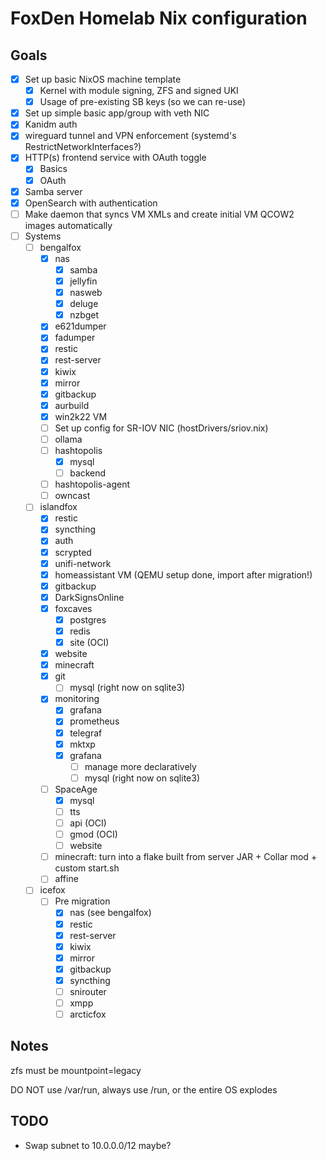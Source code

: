 # FoxDen Homelab Nix configuration

## Goals

- [x] Set up basic NixOS machine template
	- [x] Kernel with module signing, ZFS and signed UKI
	- [x] Usage of pre-existing SB keys (so we can re-use)
- [x] Set up simple basic app/group with veth NIC
- [x] Kanidm auth
- [x] wireguard tunnel and VPN enforcement (systemd's RestrictNetworkInterfaces?)
- [x] HTTP(s) frontend service with OAuth toggle
	- [x] Basics
	- [x] OAuth
- [x] Samba server
- [x] OpenSearch with authentication
- [ ] Make daemon that syncs VM XMLs and create initial VM QCOW2 images automatically
- [ ] Systems
	- [ ] bengalfox
		- [x] nas
			- [x] samba
			- [x] jellyfin
			- [x] nasweb
			- [x] deluge
			- [x] nzbget
		- [x] e621dumper
		- [x] fadumper
		- [x] restic
		- [x] rest-server
		- [x] kiwix
		- [x] mirror
		- [x] gitbackup
		- [x] aurbuild
		- [x] win2k22 VM
		- [ ] Set up config for SR-IOV NIC (hostDrivers/sriov.nix)
		- [ ] ollama
		- [ ] hashtopolis
			- [x] mysql
			- [ ] backend
		- [ ] hashtopolis-agent
		- [ ] owncast
	- [ ] islandfox
		- [x] restic
		- [x] syncthing
		- [x] auth
		- [x] scrypted
		- [x] unifi-network
		- [x] homeassistant VM (QEMU setup done, import after migration!)
		- [x] gitbackup
		- [x] DarkSignsOnline
		- [x] foxcaves
			- [x] postgres
			- [x] redis
			- [x] site (OCI)
		- [x] website
		- [x] minecraft
		- [x] git
			- [ ] mysql (right now on sqlite3)
		- [x] monitoring
			- [x] grafana
			- [x] prometheus
			- [x] telegraf
			- [x] mktxp
			- [x] grafana
				- [ ] manage more declaratively
				- [ ] mysql (right now on sqlite3)
		- [ ] SpaceAge
			- [x] mysql
			- [ ] tts
			- [ ] api (OCI)
			- [ ] gmod (OCI)
			- [ ] website
		- [ ] minecraft: turn into a flake built from server JAR + Collar mod + custom start.sh
		- [ ] affine
	- [ ] icefox
		- [ ] Pre migration
			- [x] nas (see bengalfox)
			- [x] restic
			- [x] rest-server
			- [x] kiwix
			- [x] mirror
			- [x] gitbackup
			- [x] syncthing
			- [ ] snirouter
			- [ ] xmpp
			- [ ] arcticfox

## Notes

zfs must be mountpoint=legacy

DO NOT use /var/run, always use /run, or the entire OS explodes

## TODO

- Swap subnet to 10.0.0.0/12 maybe?
